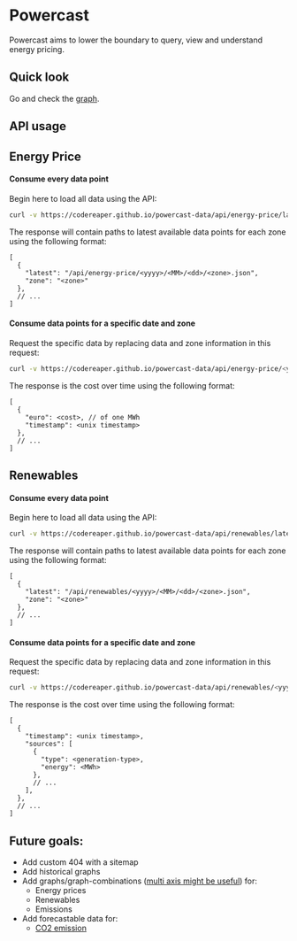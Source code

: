# Powercast

Powercast aims to lower the boundary to query, view and understand energy pricing.

## Quick look

Go and check the [graph](https://codereaper.github.io/powercast-data/).

## API usage

## Energy Price

#### Consume every data point

Begin here to load all data using the API:

```sh
curl -v https://codereaper.github.io/powercast-data/api/energy-price/latest.json
```

The response will contain paths to latest available data points for each zone using the following format:

```jsonc
[
  {
    "latest": "/api/energy-price/<yyyy>/<MM>/<dd>/<zone>.json",
    "zone": "<zone>"
  },
  // ...
]
```

#### Consume data points for a specific date and zone

Request the specific data by replacing data and zone information in this request:

```sh
curl -v https://codereaper.github.io/powercast-data/api/energy-price/<yyyy>/<MM>/<dd>/<zone>.json
```

The response is the cost over time using the following format:

```jsonc
[
  {
    "euro": <cost>, // of one MWh
    "timestamp": <unix timestamp>
  },
  // ...
]
```

## Renewables

#### Consume every data point

Begin here to load all data using the API:

```sh
curl -v https://codereaper.github.io/powercast-data/api/renewables/latest.json
```

The response will contain paths to latest available data points for each zone using the following format:

```jsonc
[
  {
    "latest": "/api/renewables/<yyyy>/<MM>/<dd>/<zone>.json",
    "zone": "<zone>"
  },
  // ...
]
```

#### Consume data points for a specific date and zone

Request the specific data by replacing data and zone information in this request:

```sh
curl -v https://codereaper.github.io/powercast-data/api/renewables/<yyyy>/<MM>/<dd>/<zone>.json
```

The response is the cost over time using the following format:

```jsonc
[
  {
    "timestamp": <unix timestamp>,
    "sources": [
      {
        "type": <generation-type>,
        "energy": <MWh>
      },
      // ...
    ],
  },
  // ...
]
```

## Future goals:

- Add custom 404 with a sitemap
- Add historical graphs
- Add graphs/graph-combinations ([multi axis might be useful](https://www.chartjs.org/docs/3.2.1/samples/line/multi-axis.html)) for:
  - Energy prices
  - Renewables
  - Emissions
- Add forecastable data for:
  - [CO2 emission](https://www.energidataservice.dk/tso-electricity/co2emisprog)
